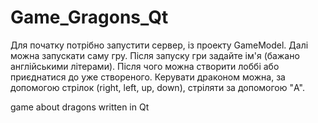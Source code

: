 Game_Gragons_Qt
===============
Для початку потрібно запустити сервер, із проекту GameModel. Далі можна запускати саму гру.
Після запуску гри задайте ім'я (бажано англійськими літерами). Після чого можна створити лоббі або приєднатися до уже створеного. 
Керувати драконом можна, за допомогою стрілок (right, left, up, down), стріляти за допомогою "A". 


game about dragons written in Qt
